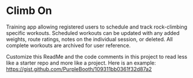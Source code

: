 # Climb On

  Training app allowing registered users to schedule and track rock-climbing specific workouts. Scheduled workouts can be       updated with any added weights, route ratings, notes on the individual session, or deleted. All complete workouts are         archived for user reference.

Customize this ReadMe and the code comments in this project to read less like a starter repo and more like a project. Here is an example: https://gist.github.com/PurpleBooth/109311bb0361f32d87a2
